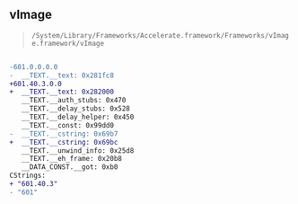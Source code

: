 ## vImage

> `/System/Library/Frameworks/Accelerate.framework/Frameworks/vImage.framework/vImage`

```diff

-601.0.0.0.0
-  __TEXT.__text: 0x281fc8
+601.40.3.0.0
+  __TEXT.__text: 0x282000
   __TEXT.__auth_stubs: 0x470
   __TEXT.__delay_stubs: 0x528
   __TEXT.__delay_helper: 0x450
   __TEXT.__const: 0x99dd0
-  __TEXT.__cstring: 0x69b7
+  __TEXT.__cstring: 0x69bc
   __TEXT.__unwind_info: 0x25d8
   __TEXT.__eh_frame: 0x20b8
   __DATA_CONST.__got: 0xb0
CStrings:
+ "601.40.3"
- "601"

```

